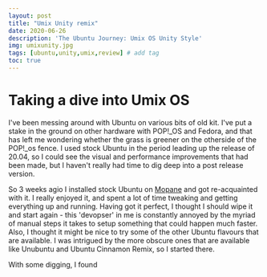 ```yaml
---
layout: post
title: "Umix Unity remix"
date: 2020-06-26
description: 'The Ubuntu Journey: Umix OS Unity Style'
img: umixunity.jpg 
tags: [ubuntu,unity,umix,review] # add tag
toc: true
---
```


# Taking a dive into Umix OS

I've been messing around with Ubuntu on various bits of old kit. I've put a stake in the ground on other hardware with POP!_OS and Fedora, and that has left me wondering whether the grass is greener on the otherside of the POP!_os fence. I used stock Ubuntu in the period leading up the release of 20.04, so I could see the visual and performance improvements that had been made, but I haven't really had time to dig deep into a post release version.

So 3 weeks agio I installed stock Ubuntu on [Mopane](/docs/gear.html#mopane) and got re-acquainted with it. I really enjoyed it, and spent a lot of time tweaking and getting everything up and running. Having got it perfect, I thought I should wipe it and start again - this 'devopser' in me is constantly annoyed by the myriad of manual steps it takes to setup something that could happen much faster. Also, I thought it might be nice to try some of the other Ubuntu flavours that are available. I was intrigued by the more obscure ones that are available like Unubuntu and Ubuntu Cinnamon Remix, so I started there. 

With some digging, I found 